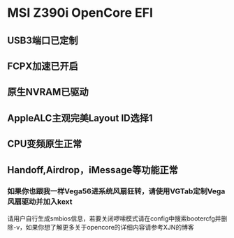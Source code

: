 # MSI Z390i OpenCore EFI<br>
## USB3端口已定制<br>
## FCPX加速已开启<br>
## 原生NVRAM已驱动<br>
## AppleALC主观完美Layout ID选择1<br>
## CPU变频原生正常<br>
## Handoff,Airdrop，iMessage等功能正常<br>
### 如果你也跟我一样Vega56进系统风扇狂转，请使用VGTab定制Vega风扇驱动并加入kext<br>
请用户自行生成smbios信息，若要关闭啰嗦模式请在config中搜索bootercfg并删除-v，如果你想了解更多关于opencore的详细内容请参考XJN的博客
